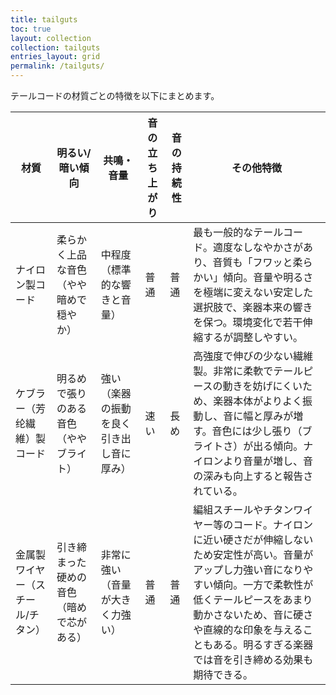```yaml
---
title: tailguts
toc: true
layout: collection
collection: tailguts
entries_layout: grid
permalink: /tailguts/
---
```


テールコードの材質ごとの特徴を以下にまとめます。

| **材質** | **明るい/暗い傾向** | **共鳴・音量** | **音の立ち上がり** | **音の持続性** | **その他特徴** |
| -------- | ------------------ | -------------- | ---------------- | -------------- | -------------- |
| ナイロン製コード | 柔らかく上品な音色（やや暗めで穏やか） | 中程度（標準的な響きと音量） | 普通 | 普通 | 最も一般的なテールコード。適度なしなやかさがあり、音質も「フワッと柔らかい」傾向。音量や明るさを極端に変えない安定した選択肢で、楽器本来の響きを保つ。環境変化で若干伸縮するが調整しやすい。 |
| ケブラー（芳纶繊維）製コード | 明るめで張りのある音色（ややブライト） | 強い（楽器の振動を良く引き出し音に厚み） | 速い | 長め | 高強度で伸びの少ない繊維製。非常に柔軟でテールピースの動きを妨げにくいため、楽器本体がよりよく振動し、音に幅と厚みが増す。音色には少し張り（ブライトさ）が出る傾向。ナイロンより音量が増し、音の深みも向上すると報告されている。 |
| 金属製ワイヤー（スチール/チタン） | 引き締まった硬めの音色（暗めで芯がある） | 非常に強い（音量が大きく力強い） | 普通 | 普通 | 編組スチールやチタンワイヤー等のコード。ナイロンに近い硬さだが伸縮しないため安定性が高い。音量がアップし力強い音になりやすい傾向。一方で柔軟性が低くテールピースをあまり動かさないため、音に硬さや直線的な印象を与えることもある。明るすぎる楽器では音を引き締める効果も期待できる。 |

